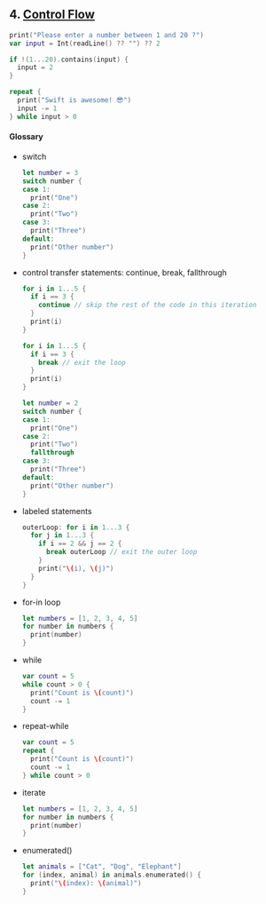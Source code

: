 ## 4. [Control Flow](https://docs.swift.org/swift-book/LanguageGuide/ControlFlow.html)

  ```swift
  print("Please enter a number between 1 and 20 ?")
  var input = Int(readLine() ?? "") ?? 2

  if !(1...20).contains(input) {
    input = 2 
  }

  repeat {
    print("Swift is awesome! 😎")
    input -= 1
  } while input > 0
  ```

  #### Glossary

  * switch
    ```swift
    let number = 3
    switch number {
    case 1:
      print("One")
    case 2:
      print("Two")
    case 3:
      print("Three")
    default:
      print("Other number")
    }
    ```

  * control transfer statements: continue, break, fallthrough
    ```swift
    for i in 1...5 {
      if i == 3 {
        continue // skip the rest of the code in this iteration
      }
      print(i)
    }

    for i in 1...5 {
      if i == 3 {
        break // exit the loop
      }
      print(i)
    }

    let number = 2
    switch number {
    case 1:
      print("One")
    case 2:
      print("Two")
      fallthrough
    case 3:
      print("Three")
    default:
      print("Other number")
    }
    ```

  * labeled statements
    ```swift
    outerLoop: for i in 1...3 {
      for j in 1...3 {
        if i == 2 && j == 2 {
          break outerLoop // exit the outer loop
        }
        print("\(i), \(j)")
      }
    }
    ```

  * for-in loop
    ```swift
    let numbers = [1, 2, 3, 4, 5]
    for number in numbers {
      print(number)
    }
    ```

  * while
    ```swift
    var count = 5
    while count > 0 {
      print("Count is \(count)")
      count -= 1
    }
    ```

  * repeat-while
    ```swift
    var count = 5
    repeat {
      print("Count is \(count)")
      count -= 1
    } while count > 0
    ```

  * iterate
    ```swift
    let numbers = [1, 2, 3, 4, 5]
    for number in numbers {
      print(number)
    }
    ```

  * enumerated()
    ```swift
    let animals = ["Cat", "Dog", "Elephant"]
    for (index, animal) in animals.enumerated() {
      print("\(index): \(animal)")
    }
    ```